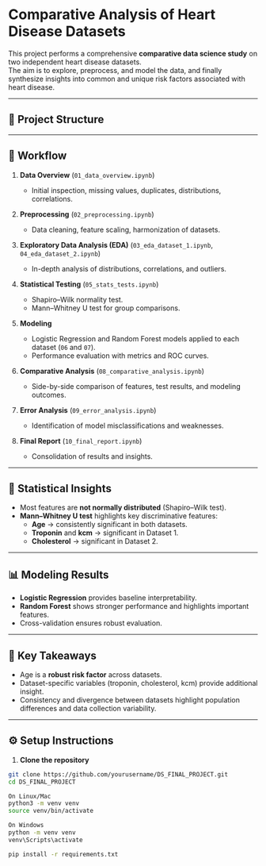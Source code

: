 # Comparative Analysis of Heart Disease Datasets  

This project performs a comprehensive **comparative data science study** on two independent heart disease datasets.  
The aim is to explore, preprocess, and model the data, and finally synthesize insights into common and unique risk factors associated with heart disease.  

---

## 📂 Project Structure  

---

## 🚀 Workflow  

1. **Data Overview** (`01_data_overview.ipynb`)  
   - Initial inspection, missing values, duplicates, distributions, correlations.  

2. **Preprocessing** (`02_preprocessing.ipynb`)  
   - Data cleaning, feature scaling, harmonization of datasets.  

3. **Exploratory Data Analysis (EDA)** (`03_eda_dataset_1.ipynb`, `04_eda_dataset_2.ipynb`)  
   - In-depth analysis of distributions, correlations, and outliers.  

4. **Statistical Testing** (`05_stats_tests.ipynb`)  
   - Shapiro–Wilk normality test.  
   - Mann–Whitney U test for group comparisons.  

5. **Modeling**  
   - Logistic Regression and Random Forest models applied to each dataset (`06` and `07`).  
   - Performance evaluation with metrics and ROC curves.  

6. **Comparative Analysis** (`08_comparative_analysis.ipynb`)  
   - Side-by-side comparison of features, test results, and modeling outcomes.  

7. **Error Analysis** (`09_error_analysis.ipynb`)  
   - Identification of model misclassifications and weaknesses.  

8. **Final Report** (`10_final_report.ipynb`)  
   - Consolidation of results and insights.  

---

## 🧪 Statistical Insights  

- Most features are **not normally distributed** (Shapiro–Wilk test).  
- **Mann–Whitney U test** highlights key discriminative features:  
  - **Age** → consistently significant in both datasets.  
  - **Troponin** and **kcm** → significant in Dataset 1.  
  - **Cholesterol** → significant in Dataset 2.  

---

## 📊 Modeling Results  

- **Logistic Regression** provides baseline interpretability.  
- **Random Forest** shows stronger performance and highlights important features.  
- Cross-validation ensures robust evaluation.  

---

## 🔑 Key Takeaways  

- Age is a **robust risk factor** across datasets.  
- Dataset-specific variables (troponin, cholesterol, kcm) provide additional insight.  
- Consistency and divergence between datasets highlight population differences and data collection variability.  

---

## ⚙️ Setup Instructions  

1. **Clone the repository**  
```bash
git clone https://github.com/yourusername/DS_FINAL_PROJECT.git
cd DS_FINAL_PROJECT

On Linux/Mac
python3 -m venv venv
source venv/bin/activate

On Windows
python -m venv venv
venv\Scripts\activate

pip install -r requirements.txt
